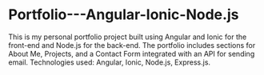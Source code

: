 # Portfolio---Angular-Ionic-Node.js
This is my personal portfolio project built using Angular and Ionic for the front-end and Node.js for the back-end. The portfolio includes sections for About Me, Projects, and a Contact Form integrated with an API for sending email.  Technologies used: Angular, Ionic, Node.js, Express.js.
